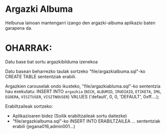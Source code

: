 # Argazki Albuma

Helburua lainoan mantengarri izango den argazki-albuma aplikazio baten garapena da.

# OHARRAK:

Datu base bat sortu argazkibilduma izenekoa

Datu basean beharrezko taulak sortzeko "file/argazkialbuma.sql"-ko CREATE TABLE sententziak erabili.

Argazkien carouselak ondo ikusteko, "file/argazkiabluma.sql"-ko sententzia hau exekutatu:
INSERT INTO `argazkia` (`NICK`, `ALBUMID`, `IRUDIAID`, `ETIKETA`, `IMG`, `EGOERA`, `VISITUSER`, `VISITNOUSER`) VALUES
('default', 0, 0, 'DEFAULT', 0xff....);

Erabiltzaileak sortzeko:
- Aplikazioaren bidez (Soilik erabiltzaileak sortu daitezke)
- "file/argazkialbuma.sql"-ko INSERT INTO ERABILTZAILEA ... sententziak erabili (jegana016,admin001...)